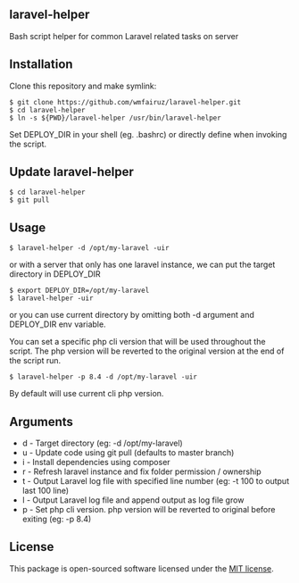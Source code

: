 ## laravel-helper

Bash script helper for common Laravel related tasks on server

## Installation

Clone this repository and make symlink:

```
$ git clone https://github.com/wmfairuz/laravel-helper.git
$ cd laravel-helper
$ ln -s ${PWD}/laravel-helper /usr/bin/laravel-helper
```

Set DEPLOY_DIR in your shell (eg. .bashrc) or directly define when invoking the script.

## Update laravel-helper

```
$ cd laravel-helper
$ git pull
```


## Usage

```
$ laravel-helper -d /opt/my-laravel -uir
```

or with a server that only has one laravel instance, we can put the target directory in DEPLOY_DIR

```
$ export DEPLOY_DIR=/opt/my-laravel
$ laravel-helper -uir
```

or you can use current directory by omitting both -d argument and DEPLOY_DIR env variable.

You can set a specific php cli version that will be used throughout the script. The php version will be reverted to the 
original version at the end of the script run.

```
$ laravel-helper -p 8.4 -d /opt/my-laravel -uir
```

By default will use current cli php version.

## Arguments

- d - Target directory (eg: -d /opt/my-laravel)
- u - Update code using git pull (defaults to master branch)
- i - Install dependencies using composer
- r - Refresh laravel instance and fix folder permission / ownership
- t - Output Laravel log file with specified line number  (eg: -t 100 to output last 100 line)
- l - Output Laravel log file and append output as log file grow
- p - Set php cli version. php version will be reverted to original before exiting (eg: -p 8.4)

## License

This package is open-sourced software licensed under the [MIT license](http://opensource.org/licenses/MIT).
